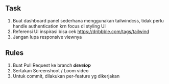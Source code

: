 ## Task

1. Buat dashboard panel sederhana menggunakan tailwindcss, tidak perlu handle authentication krn focus di styling UI
2. Referensi UI inspirasi bisa cek https://dribbble.com/tags/tailwind
3. Jangan lupa responsive viewnya

## Rules
1. Buat Pull Request ke branch **_develop_**
2. Sertakan Screenshoot / Loom video
3. Untuk commit, dilakukan per-feature yg dikerjakan